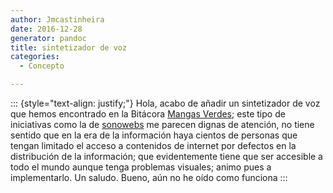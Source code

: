 ```yaml
---
author: Jmcastinheira
date: 2016-12-28
generator: pandoc
title: sintetizador de voz
categories:
  - Concepto

---
```




::: {style="text-align: justify;"}
Hola, acabo de añadir un sintetizador de voz que hemos encontrado en la
Bitácora [Mangas Verdes](http://mangasverdes.es/); este tipo de
iniciativas como la de [sonowebs](http://www.sonowebs.com/index.php) me
parecen dignas de atención, no tiene sentido que en la era de la
información haya cientos de personas que tengan limitado el acceso a
contenidos de internet por defectos en la distribución de la
información; que evidentemente tiene que ser accesible a todo el mundo
aunque tenga problemas visuales; animo pues a implementarlo. Un saludo.
Bueno, aún no he oído como funciona
:::

